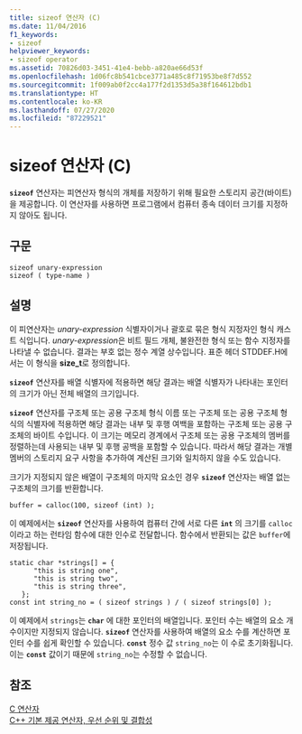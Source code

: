 ```yaml
---
title: sizeof 연산자 (C)
ms.date: 11/04/2016
f1_keywords:
- sizeof
helpviewer_keywords:
- sizeof operator
ms.assetid: 70826d03-3451-41e4-bebb-a820ae66d53f
ms.openlocfilehash: 1d06fc8b541cbce3771a485c8f71953be8f7d552
ms.sourcegitcommit: 1f009ab0f2cc4a177f2d1353d5a38f164612bdb1
ms.translationtype: HT
ms.contentlocale: ko-KR
ms.lasthandoff: 07/27/2020
ms.locfileid: "87229521"
---
```

# <a name="sizeof-operator-c"></a>sizeof 연산자 (C)

**`sizeof`** 연산자는 피연산자 형식의 개체를 저장하기 위해 필요한 스토리지 공간(바이트)을 제공합니다. 이 연산자를 사용하면 프로그램에서 컴퓨터 종속 데이터 크기를 지정하지 않아도 됩니다.

## <a name="syntax"></a>구문

```
sizeof unary-expression
sizeof ( type-name )
```

## <a name="remarks"></a>설명

이 피연산자는 *unary-expression* 식별자이거나 괄호로 묶은 형식 지정자인 형식 캐스트 식입니다. *unary-expression*은 비트 필드 개체, 불완전한 형식 또는 함수 지정자를 나타낼 수 없습니다. 결과는 부호 없는 정수 계열 상수입니다. 표준 헤더 STDDEF.H에서는 이 형식을 **size_t**로 정의합니다.

**`sizeof`** 연산자를 배열 식별자에 적용하면 해당 결과는 배열 식별자가 나타내는 포인터의 크기가 아닌 전체 배열의 크기입니다.

**`sizeof`** 연산자를 구조체 또는 공용 구조체 형식 이름 또는 구조체 또는 공용 구조체 형식의 식별자에 적용하면 해당 결과는 내부 및 후행 여백을 포함하는 구조체 또는 공용 구조체의 바이트 수입니다. 이 크기는 메모리 경계에서 구조체 또는 공용 구조체의 멤버를 정렬하는데 사용되는 내부 및 후행 공백을 포함할 수 있습니다. 따라서 해당 결과는 개별 멤버의 스토리지 요구 사항을 추가하여 계산된 크기와 일치하지 않을 수도 있습니다.

크기가 지정되지 않은 배열이 구조체의 마지막 요소인 경우 **`sizeof`** 연산자는 배열 없는 구조체의 크기를 반환합니다.

```
buffer = calloc(100, sizeof (int) );
```

이 예제에서는 **`sizeof`** 연산자를 사용하여 컴퓨터 간에 서로 다른 **`int`** 의 크기를 `calloc`이라고 하는 런타임 함수에 대한 인수로 전달합니다. 함수에서 반환되는 값은 `buffer`에 저장됩니다.

```
static char *strings[] = {
      "this is string one",
      "this is string two",
      "this is string three",
   };
const int string_no = ( sizeof strings ) / ( sizeof strings[0] );
```

이 예제에서 `strings`는 **`char`** 에 대한 포인터의 배열입니다. 포인터 수는 배열의 요소 개수이지만 지정되지 않습니다. **`sizeof`** 연산자를 사용하여 배열의 요소 수를 계산하면 포인터 수를 쉽게 확인할 수 있습니다. **`const`** 정수 값 `string_no`는 이 수로 초기화됩니다. 이는 **`const`** 값이기 때문에 `string_no`는 수정할 수 없습니다.

## <a name="see-also"></a>참조

[C 연산자](c-operators.md)<br/>
[C++ 기본 제공 연산자, 우선 순위 및 결합성](../cpp/cpp-built-in-operators-precedence-and-associativity.md)
